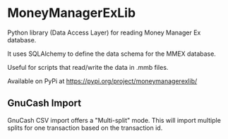 # MoneyManagerExLib

Python library (Data Access Layer) for reading Money Manager Ex database.

It uses SQLAlchemy to define the data schema for the MMEX database.

Useful for scripts that read/write the data in .mmb files.

Available on PyPi at https://pypi.org/project/moneymanagerexlib/

## GnuCash Import

GnuCash CSV import offers a "Multi-split" mode. This will import multiple splits for one transaction based on the transaction id.

